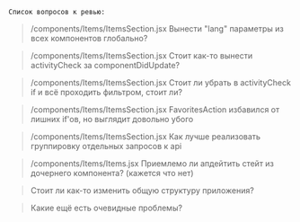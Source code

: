 `Список вопросов к ревью:`

> /components/Items/ItemsSection.jsx
 Вынести "lang" параметры из всех компонентов глобально?

> /components/Items/ItemsSection.jsx
 Стоит как-то вынести activityCheck за componentDidUpdate?

> /components/Items/ItemsSection.jsx
 Стоит ли убрать в activityCheck if и всё проходить фильтром, стоит ли?

> /components/Items/ItemsSection.jsx
 FavoritesAction избавился от лишних if'ов, но выглядит довольно убого

> /components/Items/ItemsSection.jsx
 Как лучше реализовать группировку отдельных запросов к api

> /components/Items/Items.jsx
 Приемлемо ли апдейтить стейт из дочернего компонента? (кажется что нет)

> Стоит ли как-то изменить общую структуру приложения?

> Какие ещё есть очевидные проблемы?